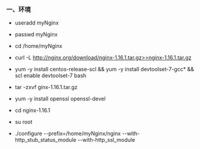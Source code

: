 ### 一、环境

* useradd myNginx

* passwd myNginx

* cd /home/myNginx

* curl -L http://nginx.org/download/nginx-1.16.1.tar.gz>>nginx-1.16.1.tar.gz

* yum -y install centos-release-scl && yum -y install devtoolset-7-gcc* && scl enable devtoolset-7 bash

* tar -zxvf ginx-1.16.1.tar.gz

* yum -y install openssl openssl-devel

* cd nginx-1.16.1

* su root
* ./configure   --prefix=/home/myNginx/nginx --with-http_stub_status_module --with-http_ssl_module

